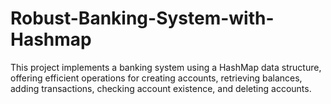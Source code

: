 # Robust-Banking-System-with-Hashmap
This project implements a banking system using a HashMap data structure, offering efficient operations for creating accounts, retrieving balances, adding transactions, checking account existence, and deleting accounts.
